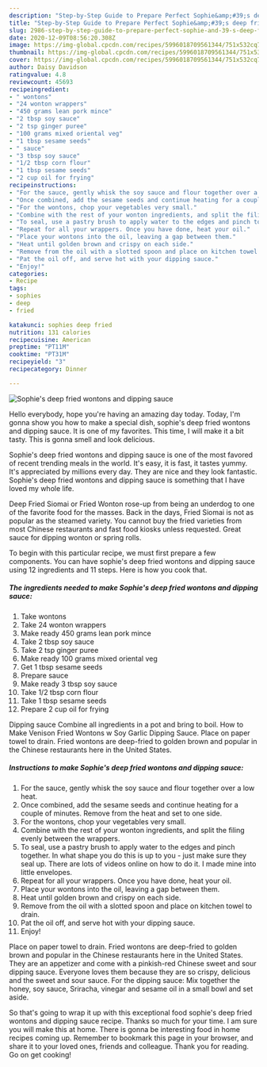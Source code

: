 ```yaml
---
description: "Step-by-Step Guide to Prepare Perfect Sophie&amp;#39;s deep fried wontons and dipping sauce"
title: "Step-by-Step Guide to Prepare Perfect Sophie&amp;#39;s deep fried wontons and dipping sauce"
slug: 2986-step-by-step-guide-to-prepare-perfect-sophie-and-39-s-deep-fried-wontons-and-dipping-sauce
date: 2020-12-09T08:56:20.308Z
image: https://img-global.cpcdn.com/recipes/5996018709561344/751x532cq70/sophies-deep-fried-wontons-and-dipping-sauce-recipe-main-photo.jpg
thumbnail: https://img-global.cpcdn.com/recipes/5996018709561344/751x532cq70/sophies-deep-fried-wontons-and-dipping-sauce-recipe-main-photo.jpg
cover: https://img-global.cpcdn.com/recipes/5996018709561344/751x532cq70/sophies-deep-fried-wontons-and-dipping-sauce-recipe-main-photo.jpg
author: Daisy Davidson
ratingvalue: 4.8
reviewcount: 45693
recipeingredient:
- " wontons"
- "24 wonton wrappers"
- "450 grams lean pork mince"
- "2 tbsp soy sauce"
- "2 tsp ginger puree"
- "100 grams mixed oriental veg"
- "1 tbsp sesame seeds"
- " sauce"
- "3 tbsp soy sauce"
- "1/2 tbsp corn flour"
- "1 tbsp sesame seeds"
- "2 cup oil for frying"
recipeinstructions:
- "For the sauce, gently whisk the soy sauce and flour together over a low heat."
- "Once combined, add the sesame seeds and continue heating for a couple of minutes. Remove from the heat and set to one side."
- "For the wontons, chop your vegetables very small."
- "Combine with the rest of your wonton ingredients, and split the filing evenly between the wrappers."
- "To seal, use a pastry brush to apply water to the edges and pinch together. In what shape you do this is up to you - just make sure they seal up. There are lots of videos online on how to do it. I made mine into little envelopes."
- "Repeat for all your wrappers. Once you have done, heat your oil."
- "Place your wontons into the oil, leaving a gap between them."
- "Heat until golden brown and crispy on each side."
- "Remove from the oil with a slotted spoon and place on kitchen towel to drain."
- "Pat the oil off, and serve hot with your dipping sauce."
- "Enjoy!"
categories:
- Recipe
tags:
- sophies
- deep
- fried

katakunci: sophies deep fried 
nutrition: 131 calories
recipecuisine: American
preptime: "PT11M"
cooktime: "PT31M"
recipeyield: "3"
recipecategory: Dinner

---
```



![Sophie&#39;s deep fried wontons and dipping sauce](https://img-global.cpcdn.com/recipes/5996018709561344/751x532cq70/sophies-deep-fried-wontons-and-dipping-sauce-recipe-main-photo.jpg)

Hello everybody, hope you're having an amazing day today. Today, I'm gonna show you how to make a special dish, sophie&#39;s deep fried wontons and dipping sauce. It is one of my favorites. This time, I will make it a bit tasty. This is gonna smell and look delicious.

Sophie&#39;s deep fried wontons and dipping sauce is one of the most favored of recent trending meals in the world. It's easy, it is fast, it tastes yummy. It's appreciated by millions every day. They are nice and they look fantastic. Sophie&#39;s deep fried wontons and dipping sauce is something that I have loved my whole life.

Deep Fried Siomai or Fried Wonton rose-up from being an underdog to one of the favorite food for the masses. Back in the days, Fried Siomai is not as popular as the steamed variety. You cannot buy the fried varieties from most Chinese restaurants and fast food kiosks unless requested. Great sauce for dipping wonton or spring rolls.


To begin with this particular recipe, we must first prepare a few components. You can have sophie&#39;s deep fried wontons and dipping sauce using 12 ingredients and 11 steps. Here is how you cook that.

<!--inarticleads1-->

##### The ingredients needed to make Sophie&#39;s deep fried wontons and dipping sauce:

1. Take  wontons
1. Take 24 wonton wrappers
1. Make ready 450 grams lean pork mince
1. Take 2 tbsp soy sauce
1. Take 2 tsp ginger puree
1. Make ready 100 grams mixed oriental veg
1. Get 1 tbsp sesame seeds
1. Prepare  sauce
1. Make ready 3 tbsp soy sauce
1. Take 1/2 tbsp corn flour
1. Take 1 tbsp sesame seeds
1. Prepare 2 cup oil for frying


Dipping sauce Combine all ingredients in a pot and bring to boil. How to Make Venison Fried Wontons w Soy Garlic Dipping Sauce. Place on paper towel to drain. Fried wontons are deep-fried to golden brown and popular in the Chinese restaurants here in the United States. 

<!--inarticleads2-->

##### Instructions to make Sophie&#39;s deep fried wontons and dipping sauce:

1. For the sauce, gently whisk the soy sauce and flour together over a low heat.
1. Once combined, add the sesame seeds and continue heating for a couple of minutes. Remove from the heat and set to one side.
1. For the wontons, chop your vegetables very small.
1. Combine with the rest of your wonton ingredients, and split the filing evenly between the wrappers.
1. To seal, use a pastry brush to apply water to the edges and pinch together. In what shape you do this is up to you - just make sure they seal up. There are lots of videos online on how to do it. I made mine into little envelopes.
1. Repeat for all your wrappers. Once you have done, heat your oil.
1. Place your wontons into the oil, leaving a gap between them.
1. Heat until golden brown and crispy on each side.
1. Remove from the oil with a slotted spoon and place on kitchen towel to drain.
1. Pat the oil off, and serve hot with your dipping sauce.
1. Enjoy!


Place on paper towel to drain. Fried wontons are deep-fried to golden brown and popular in the Chinese restaurants here in the United States. They are an appetizer and come with a pinkish-red Chinese sweet and sour dipping sauce. Everyone loves them because they are so crispy, delicious and the sweet and sour sauce. For the dipping sauce: Mix together the honey, soy sauce, Sriracha, vinegar and sesame oil in a small bowl and set aside. 

So that's going to wrap it up with this exceptional food sophie&#39;s deep fried wontons and dipping sauce recipe. Thanks so much for your time. I am sure you will make this at home. There is gonna be interesting food in home recipes coming up. Remember to bookmark this page in your browser, and share it to your loved ones, friends and colleague. Thank you for reading. Go on get cooking!
